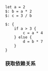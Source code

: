 ```
let a = 2
$: b = a * 2
$: c = 3 / b

$: {
	if a > 3 {
		c = a * 4
	} else {
		d = b * 7
	}
}
```

### 获取依赖关系

